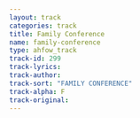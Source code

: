 ```yaml
---
layout: track
categories: track
title: Family Conference
name: family-conference
type: ahfow_track
track-id: 299
track-lyrics: 
track-author: 
track-sort: "FAMILY CONFERENCE"
track-alpha: F
track-original: 
---
```

